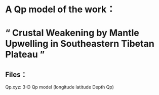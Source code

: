 # A Qp model of the work：  
# “ Crustal Weakening by Mantle Upwelling in Southeastern Tibetan Plateau ”  
  ## Files：  
  Qp.xyz: 3-D Qp model (longitude latitude Depth Qp)  
